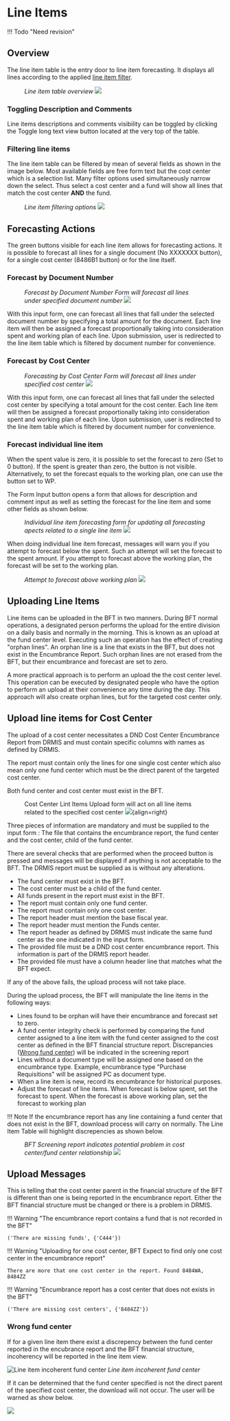 # Line Items
!!! Todo "Need revision"
## Overview

The line item table is the entry door to line item forecasting. It displays all lines according to the applied [line item filter](#filtering-line-items).

<figure markdown>

_Line item table overview_
![](images/line-items-table.png)

</figure>

### Toggling Description and Comments

Line items descriptions and comments visibility can be toggled by clicking the Toggle long text view button located at the very top of the table.

### Filtering line items

The line item table can be filtered by mean of several fields as shown in the image below. Most available fields are free form text but the cost center which is a selection list. Many filter options used simultaneously narrow down the select. Thus select a cost center and a fund will show all lines that match the cost center <strong>AND</strong> the fund.

<figure markdown>

_Line item filtering options_
![](images/line-item-table-filter.png)

</figure>

## Forecasting Actions

The green buttons visible for each line item allows for forecasting actions. It is possible to forecast all lines for a single document (No XXXXXXX button), for a single cost center (8486B1 button) or for the line itself.

### Forecast by Document Number

<figure markdown>

_Forecast by Document Number Form will forecast all lines under specified document number_
![](images/form-document-item-forecast.png)

</figure>

With this input form, one can forecast all lines that fall under the selected document number by specifying a total amount for the document. Each line item will then be assigned a forecast proportionally taking into consideration spent and working plan of each line. Upon submission, user is redirected to the line item table which is filtered by document number for convenience.

### Forecast by Cost Center

<figure markdown>

_Forecasting by Cost Center Form will forecast all lines under specified cost center_
![](images/line-item-forecast-by-costcenter-form.png)

</figure>

With this input form, one can forecast all lines that fall under the selected cost center by specifying a total amount for the cost center. Each line item will then be assigned a forecast proportionally taking into consideration spent and working plan of each line. Upon submission, user is redirected to the line item table which is filtered by document number for convenience.

### Forecast individual line item

When the spent value is zero, it is possible to set the forecast to zero (Set to 0 button). If the spent is greater than zero, the button is not visible. Alternatively, to set the forecast equals to the working plan, one can use the button set to WP.

The Form Input button opens a form that allows for description and comment input as well as setting the forecast for the line item and some other fields as shown below.

<figure markdown>

_Individual line item forecasting form for updating all forecasting apects related to a single line item_
![](images/line-item-forecast-form.png)

</figure>

When doing individual line item forecast, messages will warn you if you attempt to forecast below the spent. Such an attempt will set the forecast to the spent amount. If you attempt to forecast above the working plan, the forecast will be set to the working plan.

<figure markdown>

_Attempt to forecast above working plan_
![](images/line-item-forecast-higher-than-workingplan-warning.png)

</figure>

## Uploading Line Items

Line items can be uploaded in the BFT in two manners. During BFT normal operations, a designated person performs the upload for the entire division on a daily basis and normally in the morning. This is known as an upload at the fund center level. Executing such an operation has the effect of creating "orphan lines". An orphan line is a line that exists in the BFT, but does not exist in the Encumbrance Report. Such orphan lines are not erased from the BFT, but their encumbrance and forecast are set to zero.

A more practical approach is to perform an upload the the cost center level. This operation can be executed by designated people who have the option to perform an upload at their convenience any time during the day. This approach will also create orphan lines, but for the targeted cost center only.

## Upload line items for Cost Center

The upload of a cost center necessitates a DND Cost Center Encumbrance Report from DRMIS and must contain specific columns with names as defined by DRMIS.

The report must contain only the lines for one single cost center which also mean only one fund center which must be the direct parent of the targeted cost center.

Both fund center and cost center must exist in the BFT.

<figure markdown>

Cost Center Lint Items Upload form will act on all line items related to the specified cost center
![](images/line-item-upload-by-costcenter-form.png){align=right}

</figure>

Three pieces of information are mandatory and must be supplied to the input form : The file that contains the encumbrance report, the fund center and the cost center, child of the fund center.

There are several checks that are performed when the proceed button is pressed and messages will be displayed if anything is not acceptable to the BFT.  The DRMIS report must be supplied as is without any alterations.

-   The fund center must exist in the BFT.
-   The cost center must be a child of the fund center.
-   All funds present in the report must exist in the BFT.
-   The report must contain only one fund center.
-   The report must contain only one cost center.
-   The report header must mention the base fiscal year.
-   The report header must mention the Funds center.
-   The report header as defined by DRMIS must indicate the same fund center as the one indicated in the input form.
-   The provided file must be a DND cost center encumbrance report. This information is part of the DRMIS report header.
-   The provided file must have a column header line that matches what the BFT expect.


If any of the above fails, the upload process will not take place.

During the upload process, the BFT will manipulate the line items in the following ways:

-   Lines found to be orphan will have their encumbrance and forecast set to zero.
-   A fund center integrity check is performed by comparing the fund center assigned to a line item with the fund center assigned to the cost center as defined in the BFT financial structure report. Discrepancies ([Wrong fund center](#wrong-fund-center)) will be indicated in the screening report
-   Lines without a document type will be assigned one based on the encumbrance type. Example, encumbrance type "Purchase Requisitions" will be assigned PC as document type.
-   When a line item is new, record its encumbrance for historical purposes.
-   Adjust the forecast of line items. When forecast is below spent, set the forecast to spent. When the forecast is above working plan, set the forecast to working plan

!!! Note
    If the encumbrance report has any line containing a fund center that does not exist in the BFT, download process will carry on normally. The Line Item Table will highlight discrepencies as shown below.

<figure markdown>

*BFT Screening report indicates potential problem in cost center/fund center relationship*
![](images/line-item-fund-center-incoherent.png)
</figure>

## Upload Messages


This is telling that the cost center parent in the financial structure of the BFT is different than one is being reported in the encumbrance report.  Either the BFT financial structure must be changed or there is a problem in DRMIS.

!!! Warning "The encumbrance report contains a fund that is not recorded in the BFT"

    ('There are missing funds', {'C444'})

!!! Warning "Uploading for one cost center, BFT Expect to find only one cost center in the encumbrance report"

    There are more that one cost center in the report. Found 8484WA, 8484ZZ

!!! Warning "Encumbrance report has a cost center that does not exists in the BFT"

    ('There are missing cost centers', {'8484ZZ'})

### Wrong fund center

If for a given line item there exist a discrepency between the fund center reported in the encubrance report and the BFT financial structure, incoherency will be reported in the line item view.

![Line item incoherent fund center](images/line-item-fund-center-incoherent.png "Line item incoherent fund center")
_Line item incoherent fund center_

If it can be determined that the fund center specified is not the direct parent of the specified cost center, the download will not occur.  The user will be warned as show below.

![](images/form-upload-line-items-costcenter-error.png)
